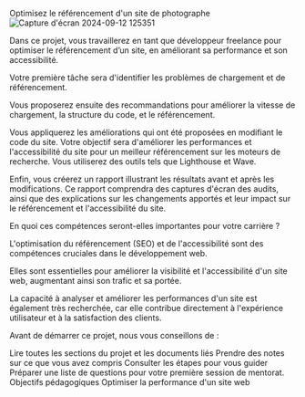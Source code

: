 Optimisez le référencement d'un site de photographe![Capture d'écran 2024-09-12 125351](https://github.com/user-attachments/assets/4c25d2be-7de9-4818-8a6c-6b5a3200c656)


Dans ce projet, vous travaillerez en tant que développeur freelance pour optimiser le référencement d’un site, en améliorant sa performance et son accessibilité.

 

Votre première tâche sera d'identifier les problèmes de chargement et de référencement. 

 

Vous proposerez ensuite des recommandations pour améliorer la vitesse de chargement, la structure du code, et le référencement. 

 

Vous appliquerez les améliorations qui ont été proposées en modifiant le code du site.
Votre objectif sera d'améliorer les performances et l'accessibilité du site pour un meilleur référencement sur les moteurs de recherche.
Vous utiliserez des outils tels que Lighthouse et Wave.

 

Enfin, vous créerez un rapport illustrant les résultats avant et après les modifications. Ce rapport comprendra des captures d'écran des audits, ainsi que des explications sur les changements apportés et leur impact sur le référencement et l'accessibilité du site.

 

En quoi ces compétences seront-elles importantes pour votre carrière ? 
 

L'optimisation du référencement (SEO) et de l'accessibilité sont des compétences cruciales dans le développement web. 

 

Elles sont essentielles pour améliorer la visibilité et l'accessibilité d'un site web, augmentant ainsi son trafic et sa portée. 

 

La capacité à analyser et améliorer les performances d'un site est également très recherchée, car elle contribue directement à l'expérience utilisateur et à la satisfaction des clients.

 

Avant de démarrer ce projet, nous vous conseillons de :

Lire toutes les sections du projet et les documents liés
Prendre des notes sur ce que vous avez compris
Consulter les étapes pour vous guider 
Préparer une liste de questions pour votre première session de mentorat.
Objectifs pédagogiques
Optimiser la performance d'un site web


